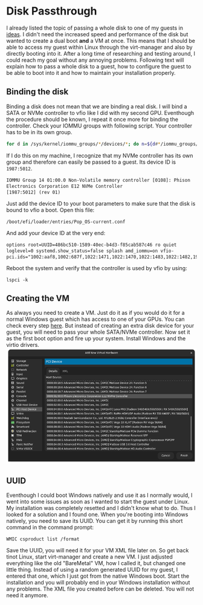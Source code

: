 # Disk Passthrough
I already listed the topic of passing a whole disk to one of my guests in [ideas](../../ideas.md). I didn't
need the increased speed and performance of the disk but wanted to create a dual boot **and** a VM at once. This
means that I should be able to access my guest within Linux through the virt-manager and also by directly booting
into it. After a long time of researching and testing around, I could reach my goal without any annoying
problems. Following text will explain how to pass a whole disk to a guest, how to configure the guest to be able
to boot into it and how to maintain your installation properly.
## Binding the disk
Binding a disk does not mean that we are binding a real disk. I will bind a SATA or NVMe controller to vfio like
I did with my second GPU. Eventhough the procedure should be known, I repeat it once more for binding the
controller. Check your IOMMU groups with following script. Your controller has to be in its own group.
```sh
for d in /sys/kernel/iommu_groups/*/devices/*; do n=${d#*/iommu_groups/*}; n=${n%%/*}; printf 'IOMMU Group %s ' "$n"; lspci -nns "${d##*/}"; done;
```
If I do this on my machine, I recognize that my NVMe controller has its own group and therefore can easily be
passed to a guest. Its device ID is ``1987:5012``.
```
IOMMU Group 14 01:00.0 Non-Volatile memory controller [0108]: Phison Electronics Corporation E12 NVMe Controller
[1987:5012] (rev 01)
```
Just add the device ID to your boot parameters to make sure that the disk is bound to vfio a boot. Open this file:
```
/boot/efi/loader/entries/Pop_OS-current.conf
```
And add your device ID at the very end:
```
options root=UUID=486bc510-1589-40ec-b4d3-f85cab587c46 ro quiet loglevel=0 systemd.show_status=false splash amd_iommu=on vfio-pci.ids="1002:aaf8,1002:687f,1022:1471,1022:1470,1022:1483,1022:1482,1987:5012"
```
Reboot the system and verify that the controller is used by vfio by using:
```
lspci -k
```

## Creating the VM
As always you need to create a VM. Just do it as if you would do it for a normal Windows guest which has access to
one of your GPUs. You can check every step [here](../first_try.md). But instead of creating an extra disk device
for your guest, you will need to pass your whole SATA/NVMe controller. Now set it as the first boot option and fire
up your system. Install Windows and the virtio drivers.
![](/resources/disk_passthrough.png) 

## UUID
Eventhough I could boot Windows natively and use it as I normally would, I went into some issues as soon as I 
wanted to start the guest under Linux. My installation was completely resetted and I didn't know what to do.
Thus I looked for a solution and I found one. When you're booting into Windows natively, you need to save its UUID.
You can get it by running this short command in the command prompt:
```
WMIC csproduct list /format
```
Save the UUID, you will need it for your VM XML file later on. So get back tinot Linux, start virt-manager and create
a new VM. I just adjusted everything like the old "BareMetal" VM, how I called it, but changed one little thing.
Instead of using a random generated UUID for my guest, I entered that one, which I just got from the native
Windows boot. Start the installation and you will probably end in your Windows installation without any problems. 
The XML file you created before can be deleted. You will not need it anymore.